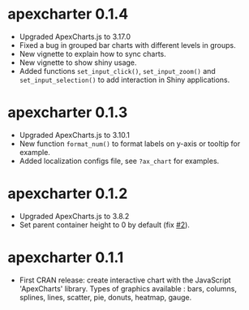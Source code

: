 apexcharter 0.1.4
==================

* Upgraded ApexCharts.js to 3.17.0
* Fixed a bug in grouped bar charts with different levels in groups.
* New vignette to explain how to sync charts.
* New vignette to show shiny usage.
* Added functions `set_input_click()`, `set_input_zoom()` and `set_input_selection()` to add interaction in Shiny applications.



apexcharter 0.1.3
==================

* Upgraded ApexCharts.js to 3.10.1
* New function `format_num()` to format labels on y-axis or tooltip for example.
* Added localization configs file, see `?ax_chart` for examples.



apexcharter 0.1.2
==================

* Upgraded ApexCharts.js to 3.8.2
* Set parent container height to 0 by default (fix [#2](https://github.com/dreamRs/apexcharter/issues/2)).



apexcharter 0.1.1
==================

* First CRAN release: create interactive chart with the JavaScript 'ApexCharts' library. Types of graphics available : bars, columns, splines, lines, scatter, pie, donuts, heatmap, gauge.


